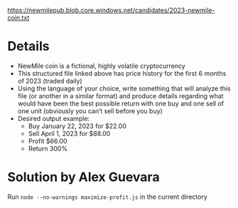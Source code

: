
https://newmilepub.blob.core.windows.net/candidates/2023-newmile-coin.txt
 
# Details
- NewMile coin is a fictional, highly volatile cryptocurrency
- This structured file linked above has price history for the first 6 months of 2023 (traded daily)
- Using the language of your choice, write something that will analyze this file (or another in a similar format) and produce details regarding what would have been the best possible return with one buy and one sell of one unit (obviously you can’t sell before you buy)
- Desired output example:
	- Buy January 22, 2023 for $22.00
	- Sell April 1, 2023 for $88.00
	- Profit $66.00
	- Return 300%

# Solution by Alex Guevara
Run `node --no-warnings maximize-profit.js` in the current directory
